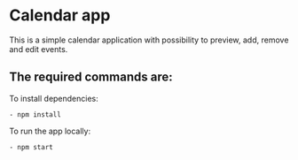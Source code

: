 # Calendar app

This is a simple calendar application with possibility to preview, add, remove and edit events.

## The required commands are: 
  
   To install dependencies:
   
    - npm install
    
   To run the app locally:
   
    - npm start